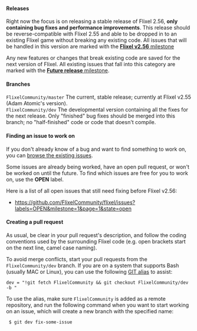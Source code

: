 
#### Releases

Right now the focus is on releasing a stable release of Flixel 2.56, **only containing bug fixes and performance improvements**. This release should be reverse-compatible with Flixel 2.55 and able to be dropped in to an existing Flixel game without breaking any existing code. All issues that will be handled in this version are marked with the [**Flixel v2.56** milestone](https://github.com/FlixelCommunity/flixel/issues?milestone=1&state=open)

Any new features or changes that break existing code are saved for the next version of Flixel. All existing issues that fall into this category are marked with the [**Future release** milestone](https://github.com/FlixelCommunity/flixel/issues?milestone=2&state=open).

#### Branches

 `FlixelCommunity/master` The current, stable release; currently at Flixel v2.55 (Adam Atomic's version).  
 `FlixelCommunity/dev` The developmental version containing all the fixes for the next release. Only "finished" bug fixes should be merged into this branch; no "half-finished" code or code that doesn't compile.

#### Finding an issue to work on

If you don't already know of a bug and want to find something to work on, you can [browse the existing issues](https://github.com/FlixelCommunity/flixel/issues?page=1&state=open).

Some issues are already being worked, have an open pull request, or won't be worked on until the future. To find which issues are free for you to work on, use the **OPEN** label.

Here is a list of all open issues that still need fixing before Flixel v2.56:
* https://github.com/FlixelCommunity/flixel/issues?labels=OPEN&milestone=1&page=1&state=open


#### Creating a pull request

As usual, be clear in your pull request's description, and follow the coding conventions used by the surrounding Flixel code (e.g. open brackets start on the next line, camel case naming).

To avoid merge conflicts, start your pull requests from the `FlixelCommunity/dev` branch. If you are on a system that supports Bash (usually MAC or Linux), you can use the following [GIT alias](https://git.wiki.kernel.org/index.php/Aliases) to assist:

```
dev = "!git fetch FlixelCommunity && git checkout FlixelCommunity/dev -b "
```

To use the alias, make sure `FlixelCommunity` is added as a remote repository, and run the following command when you want to start working on an issue, which will create a new branch with the specified name:

```
 $ git dev fix-some-issue
```

